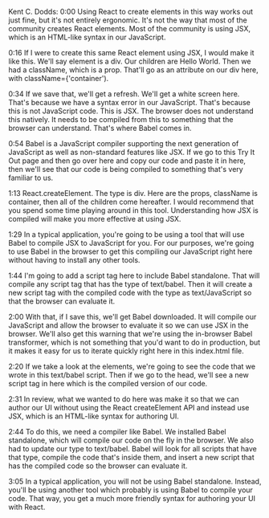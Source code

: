 Kent C. Dodds: 0:00 Using React to create elements in this way works out just fine, but it's not entirely ergonomic. It's not the way that most of the community creates React elements. Most of the community is using JSX, which is an HTML-like syntax in our JavaScript.

0:16 If I were to create this same React element using JSX, I would make it like this. We'll say element is a div. Our children are Hello World. Then we had a className, which is a prop. That'll go as an attribute on our div here, with className={'container').

0:34 If we save that, we'll get a refresh. We'll get a white screen here. That's because we have a syntax error in our JavaScript. That's because this is not JavaScript code. This is JSX. The browser does not understand this natively. It needs to be compiled from this to something that the browser can understand. That's where Babel comes in.

0:54 Babel is a JavaScript compiler supporting the next generation of JavaScript as well as non-standard features like JSX. If we go to this Try It Out page and then go over here and copy our code and paste it in here, then we'll see that our code is being compiled to something that's very familiar to us.

1:13 React.createElement. The type is div. Here are the props, className is container, then all of the children come hereafter. I would recommend that you spend some time playing around in this tool. Understanding how JSX is compiled will make you more effective at using JSX.

1:29 In a typical application, you're going to be using a tool that will use Babel to compile JSX to JavaScript for you. For our purposes, we're going to use Babel in the browser to get this compiling our JavaScript right here without having to install any other tools.

1:44 I'm going to add a script tag here to include Babel standalone. That will compile any script tag that has the type of text/babel. Then it will create a new script tag with the compiled code with the type as text/JavaScript so that the browser can evaluate it.

2:00 With that, if I save this, we'll get Babel downloaded. It will compile our JavaScript and allow the browser to evaluate it so we can use JSX in the browser. We'll also get this warning that we're using the in-browser Babel transformer, which is not something that you'd want to do in production, but it makes it easy for us to iterate quickly right here in this index.html file.

2:20 If we take a look at the elements, we're going to see the code that we wrote in this text/babel script. Then if we go to the head, we'll see a new script tag in here which is the compiled version of our code.

2:31 In review, what we wanted to do here was make it so that we can author our UI without using the React createElement API and instead use JSX, which is an HTML-like syntax for authoring UI.

2:44 To do this, we need a compiler like Babel. We installed Babel standalone, which will compile our code on the fly in the browser. We also had to update our type to text/babel. Babel will look for all scripts that have that type, compile the code that's inside them, and insert a new script that has the compiled code so the browser can evaluate it.

3:05 In a typical application, you will not be using Babel standalone. Instead, you'll be using another tool which probably is using Babel to compile your code. That way, you get a much more friendly syntax for authoring your UI with React.


